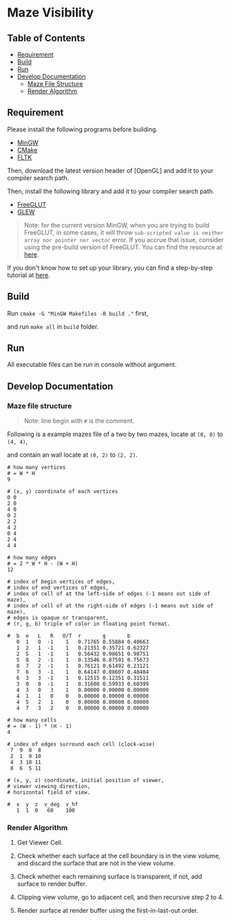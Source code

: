# Maze Visibility


## Table of Contents

* [Requirement](#requirement)
* [Build](#build)
* [Run](#run)
* [Develop Documentation](#develop-documentation)
   - [Maze File Structure](#maze-file-structure)
   - [Render Algorithm](#render-algorithm)


## Requirement

Please install the following programs before building. 

* [MinGW]
* [CMake]
* [FLTK]

Then, download the latest version header of [OpenGL] and add it to your compiler search path.

Then, install the following library and add it to your compiler search path.

* [FreeGLUT]
* [GLEW]

> Note: for the current version MinGW, when you are trying to build FreeGLUT, in some cases, it will throw `sub-scripted value is neither array nor pointer nor vector` error. If you accrue that issue, consider using the pre-build version of FreeGLUT. You can find the resource at [here](https://www.transmissionzero.co.uk/software/freeglut-devel/).

If you don't know how to set up your library, you can find a step-by-step tutorial at [here](https://medium.com/@bhargav.chippada/how-to-setup-opengl-on-mingw-w64-in-windows-10-64-bits-b77f350cea7e
).

[MinGW]: https://osdn.net/projects/mingw/
[CMake]: https://cmake.org/
[FLTK]: https://www.fltk.org/
[FreeGLUT]: http://freeglut.sourceforge.net/
[GLEW]: http://glew.sourceforge.net/


## Build

Run `cmake -G "MinGW Makefiles -B build ."` first,

and run `make all` in `build` folder.


## Run

All executable files can be run in console without argument.

## Develop Documentation
### Maze file structure

> Note: line begin with `#` is the comment.

Following is a example mazes file of a two by two mazes, locate at `(0, 0)` to `(4, 4)`,

and contain an wall locate at `(0, 2)` to `(2, 2)`.

```text
# how many vertices
# = W * H
9

# (x, y) coordinate of each vertices
0 0
2 0
4 0
0 2
2 2
4 2
0 4
2 4
4 4

# how many edges
# = 2 * W * H - (W + H)
12

# index of begin vertices of edges,
# index of end vertices of edges,
# index of cell of at the left-side of edges (-1 means out side of maze),
# index of cell of at the right-side of edges (-1 means out side of maze),
# edges is opaque or transparent,
# (r, g, b) triple of color in floating point format.

#  b  e   L   R   O/T  r       g       b
   0  1   0  -1    1   0.71765 0.55884 0.40663
   1  2   1  -1    1   0.21351 0.35721 0.62327
   2  5   1  -1    1   0.56432 0.98651 0.98751
   5  8   2  -1    1   0.13546 0.87591 0.75673
   8  7   2  -1    1   0.76121 0.61492 0.23121
   7  6   3  -1    1   0.64147 0.08607 0.48484
   6  3   3  -1    1   0.12515 0.12351 0.31511
   3  0   0  -1    1   0.31608 0.59933 0.60399
   4  3   0   3    1   0.00000 0.00000 0.00000
   4  1   1   0    0   0.00000 0.00000 0.00000
   4  5   2   1    0   0.00000 0.00000 0.00000
   4  7   3   2    0   0.00000 0.00000 0.00000

# how many cells
# = (W - 1) * (H - 1)
4

# index of edges surround each cell (clock-wise) 
 7  9  0  8
 2  1  9 10
 4  3 10 11
 8  6  5 11  

# (x, y, z) coordinate, initial position of viewer,
# viewer viewing direction,
# horizontal field of view.

#  x  y  z  v_deg  v_hf
   1  1  0   60    100

```


### Render Algorithm

1. Get Viewer Cell.

2. Check whether each surface at the cell boundary is in the view volume, and discard the surface that are not in the view volume.

3. Check whether each remaining surface is transparent, if not, add surface to render buffer.

4. Clipping view volume, go to adjacent cell, and then recursive step 2 to 4.

5. Render surface at render buffer using the first-in-last-out order.
